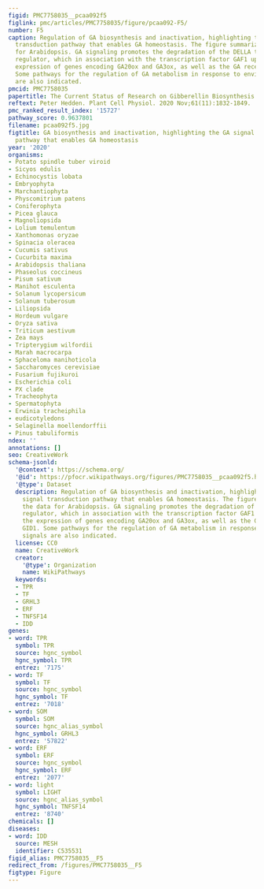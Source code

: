```yaml
---
figid: PMC7758035__pcaa092f5
figlink: pmc/articles/PMC7758035/figure/pcaa092-F5/
number: F5
caption: Regulation of GA biosynthesis and inactivation, highlighting the GA signal
  transduction pathway that enables GA homeostasis. The figure summarizes the data
  for Arabidopsis. GA signaling promotes the degradation of the DELLA transcriptional
  regulator, which in association with the transcription factor GAF1 upregulates the
  expression of genes encoding GA20ox and GA3ox, as well as the GA receptor GID1.
  Some pathways for the regulation of GA metabolism in response to environmental signals
  are also indicated.
pmcid: PMC7758035
papertitle: The Current Status of Research on Gibberellin Biosynthesis.
reftext: Peter Hedden. Plant Cell Physiol. 2020 Nov;61(11):1832-1849.
pmc_ranked_result_index: '15727'
pathway_score: 0.9637801
filename: pcaa092f5.jpg
figtitle: GA biosynthesis and inactivation, highlighting the GA signal transduction
  pathway that enables GA homeostasis
year: '2020'
organisms:
- Potato spindle tuber viroid
- Sicyos edulis
- Echinocystis lobata
- Embryophyta
- Marchantiophyta
- Physcomitrium patens
- Coniferophyta
- Picea glauca
- Magnoliopsida
- Lolium temulentum
- Xanthomonas oryzae
- Spinacia oleracea
- Cucumis sativus
- Cucurbita maxima
- Arabidopsis thaliana
- Phaseolus coccineus
- Pisum sativum
- Manihot esculenta
- Solanum lycopersicum
- Solanum tuberosum
- Liliopsida
- Hordeum vulgare
- Oryza sativa
- Triticum aestivum
- Zea mays
- Tripterygium wilfordii
- Marah macrocarpa
- Sphaceloma manihoticola
- Saccharomyces cerevisiae
- Fusarium fujikuroi
- Escherichia coli
- PX clade
- Tracheophyta
- Spermatophyta
- Erwinia tracheiphila
- eudicotyledons
- Selaginella moellendorffii
- Pinus tabuliformis
ndex: ''
annotations: []
seo: CreativeWork
schema-jsonld:
  '@context': https://schema.org/
  '@id': https://pfocr.wikipathways.org/figures/PMC7758035__pcaa092f5.html
  '@type': Dataset
  description: Regulation of GA biosynthesis and inactivation, highlighting the GA
    signal transduction pathway that enables GA homeostasis. The figure summarizes
    the data for Arabidopsis. GA signaling promotes the degradation of the DELLA transcriptional
    regulator, which in association with the transcription factor GAF1 upregulates
    the expression of genes encoding GA20ox and GA3ox, as well as the GA receptor
    GID1. Some pathways for the regulation of GA metabolism in response to environmental
    signals are also indicated.
  license: CC0
  name: CreativeWork
  creator:
    '@type': Organization
    name: WikiPathways
  keywords:
  - TPR
  - TF
  - GRHL3
  - ERF
  - TNFSF14
  - IDD
genes:
- word: TPR
  symbol: TPR
  source: hgnc_symbol
  hgnc_symbol: TPR
  entrez: '7175'
- word: TF
  symbol: TF
  source: hgnc_symbol
  hgnc_symbol: TF
  entrez: '7018'
- word: SOM
  symbol: SOM
  source: hgnc_alias_symbol
  hgnc_symbol: GRHL3
  entrez: '57822'
- word: ERF
  symbol: ERF
  source: hgnc_symbol
  hgnc_symbol: ERF
  entrez: '2077'
- word: light
  symbol: LIGHT
  source: hgnc_alias_symbol
  hgnc_symbol: TNFSF14
  entrez: '8740'
chemicals: []
diseases:
- word: IDD
  source: MESH
  identifier: C535531
figid_alias: PMC7758035__F5
redirect_from: /figures/PMC7758035__F5
figtype: Figure
---
```

